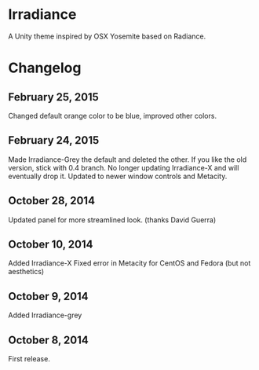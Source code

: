 Irradiance
==========

A Unity theme inspired by OSX Yosemite based on Radiance.


Changelog
=========

February 25, 2015
----------------------
Changed default orange color to be blue, improved other colors.

February 24, 2015
----------------------
Made Irradiance-Grey the default and deleted the other.  If you like the old version, stick with 0.4 branch.  No longer updating Irradiance-X and will eventually drop it.  Updated to newer window controls and Metacity.

October 28, 2014
----------------------
Updated panel for more streamlined look. (thanks David Guerra)

October 10, 2014
---------------
Added Irradiance-X
Fixed error in Metacity for CentOS and Fedora (but not aesthetics)

October 9, 2014
---------------
Added Irradiance-grey

October 8, 2014
---------------
First release.
